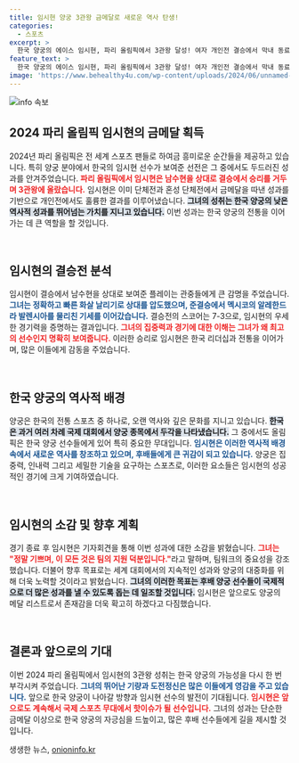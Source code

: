 ```yaml
---
title: 임시현 양궁 3관왕 금메달로 새로운 역사 탄생!
categories:
  - 스포츠
excerpt: >
  한국 양궁의 에이스 임시현, 파리 올림픽에서 3관왕 달성! 여자 개인전 결승에서 막내 동료를 물리치며 금빛 여정을 마무리한 그녀의 감격은? 올림픽 역사에 새 이정표를 세운 임시현의 이야기를 확인해보세요!
feature_text: >
  한국 양궁의 에이스 임시현, 파리 올림픽에서 3관왕 달성! 여자 개인전 결승에서 막내 동료를 물리치며 금빛 여정을 마무리한 그녀의 감격은? 올림픽 역사에 새 이정표를 세운 임시현의 이야기를 확인해보세요!
image: 'https://www.behealthy4u.com/wp-content/uploads/2024/06/unnamed-file.png'
---
```


<p><img src="https://www.behealthy4u.com/wp-content/uploads/2024/06/unnamed-file.png" alt="info 속보" /></p>

<h2 data-ke-size="size26">2024 파리 올림픽 임시현의 금메달 획득</h2>

<p data-ke-size="size16">2024년 파리 올림픽은 전 세계 스포츠 팬들로 하여금 흥미로운 순간들을 제공하고 있습니다. 특히 양궁 분야에서 한국의 임시현 선수가 보여준 선전은 그 중에서도 두드러진 성과를 안겨주었습니다. <b><span style="color: #ee2323;">파리 올림픽에서 임시현은 남수현을 상대로 결승에서 승리를 거두며 3관왕에 올랐습니다.</span></b> 임시현은 이미 단체전과 혼성 단체전에서 금메달을 따낸 성과를 기반으로 개인전에서도 훌륭한 결과를 이루어냈습니다. <b><span style="background-color: #21538527;">그녀의 성취는 한국 양궁의 낮은 역사적 성과를 뛰어넘는 가치를 지니고 있습니다.</span></b> 이번 성과는 한국 양궁의 전통을 이어가는 데 큰 역할을 할 것입니다.</p>

<p data-ke-size="size16">&nbsp;</p>

<h2 data-ke-size="size26">임시현의 결승전 분석</h2>

<p data-ke-size="size16">임시현이 결승에서 남수현을 상대로 보여준 플레이는 관중들에게 큰 감명을 주었습니다. <b><span style="color: #1a5490;">그녀는 정확하고 빠른 화살 날리기로 상대를 압도했으며, 준결승에서 멕시코의 알레한드라 발렌시아를 물리친 기세를 이어갔습니다.</span></b> 결승전의 스코어는 7-3으로, 임시현의 우세한 경기력을 증명하는 결과입니다. <b><span style="color: #ee2323;">그녀의 집중력과 경기에 대한 이해는 그녀가 왜 최고의 선수인지 명확히 보여줍니다.</span></b> 이러한 승리로 임시현은 한국 리더십과 전통을 이어가며, 많은 이들에게 감동을 주었습니다.</p>

<p data-ke-size="size16">&nbsp;</p>

<h2 data-ke-size="size26">한국 양궁의 역사적 배경</h2>

<p data-ke-size="size16">양궁은 한국의 전통 스포츠 중 하나로, 오랜 역사와 깊은 문화를 지니고 있습니다. <b><span style="background-color: #21538527;">한국은 과거 여러 차례 국제 대회에서 양궁 종목에서 두각을 나타냈습니다.</span></b> 그 중에서도 올림픽은 한국 양궁 선수들에게 있어 특히 중요한 무대입니다. <b><span style="color: #1a5490;">임시현은 이러한 역사적 배경 속에서 새로운 역사를 창조하고 있으며, 후배들에게 큰 귀감이 되고 있습니다.</span></b> 양궁은 집중력, 인내력 그리고 세밀한 기술을 요구하는 스포츠로, 이러한 요소들은 임시현의 성공적인 경기에 크게 기여하였습니다.</p>

<p data-ke-size="size16">&nbsp;</p>

<h2 data-ke-size="size26">임시현의 소감 및 향후 계획</h2>

<p data-ke-size="size16">경기 종료 후 임시현은 기자회견을 통해 이번 성과에 대한 소감을 밝혔습니다. <b><span style="color: #ee2323;">그녀는 "정말 기쁘며, 이 모든 것은 팀의 지원 덕분입니다."</span></b>라고 말하며, 팀워크의 중요성을 강조했습니다. 더불어 향후 목표로는 세계 대회에서의 지속적인 성과와 양궁의 대중화를 위해 더욱 노력할 것이라고 밝혔습니다. <b><span style="background-color: #21538527;">그녀의 이러한 목표는 후배 양궁 선수들이 국제적으로 더 많은 성과를 낼 수 있도록 돕는 데 일조할 것입니다.</span></b> 임시현은 앞으로도 양궁의 메달 리스트로서 존재감을 더욱 확고히 하겠다고 다짐했습니다.</p>

<p data-ke-size="size16">&nbsp;</p>

<h2 data-ke-size="size26">결론과 앞으로의 기대</h2>

<p data-ke-size="size16">이번 2024 파리 올림픽에서 임시현의 3관왕 성취는 한국 양궁의 가능성을 다시 한 번 부각시켜 주었습니다. <b><span style="color: #1a5490;">그녀의 뛰어난 기량과 도전정신은 많은 이들에게 영감을 주고 있습니다.</span></b> 앞으로 한국 양궁이 나아갈 방향과 임시현 선수의 발전이 기대됩니다. <b><span style="color: #ee2323;">임시현은 앞으로도 계속해서 국제 스포츠 무대에서 핫이슈가 될 선수입니다.</span></b> 그녀의 성과는 단순한 금메달 이상으로 한국 양궁의 자긍심을 드높이고, 많은 후배 선수들에게 길을 제시할 것입니다.</p>

<p data-ke-size="size16"></p>
생생한 뉴스, <a href="https://onioninfo.kr" rel="dofollow">onioninfo.kr</a>


